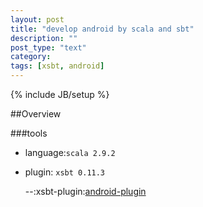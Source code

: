 ```yaml
---
layout: post
title: "develop android by scala and sbt"
description: ""
post_type: "text"
category: 
tags: [xsbt, android]
---
```

{% include JB/setup %}

##Overview

###tools

* language:`scala 2.9.2`  
* plugin: `xsbt 0.11.3`   

    --:xsbt-plugin:[android-plugin](https://github.com/jberkel/android-plugin)


